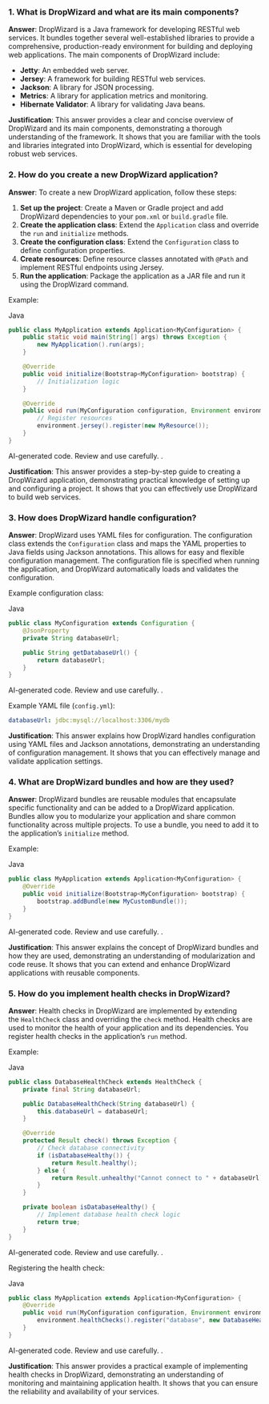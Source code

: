 ### 1. What is DropWizard and what are its main components?

**Answer**: DropWizard is a Java framework for developing RESTful web services. It bundles together several well-established libraries to provide a comprehensive, production-ready environment for building and deploying web applications. The main components of DropWizard include:

- **Jetty**: An embedded web server.
- **Jersey**: A framework for building RESTful web services.
- **Jackson**: A library for JSON processing.
- **Metrics**: A library for application metrics and monitoring.
- **Hibernate Validator**: A library for validating Java beans.

**Justification**: This answer provides a clear and concise overview of DropWizard and its main components, demonstrating a thorough understanding of the framework. It shows that you are familiar with the tools and libraries integrated into DropWizard, which is essential for developing robust web services.

### 2. How do you create a new DropWizard application?

**Answer**: To create a new DropWizard application, follow these steps:

1. **Set up the project**: Create a Maven or Gradle project and add DropWizard dependencies to your `pom.xml` or `build.gradle` file.
2. **Create the application class**: Extend the `Application` class and override the `run` and `initialize` methods.
3. **Create the configuration class**: Extend the `Configuration` class to define configuration properties.
4. **Create resources**: Define resource classes annotated with `@Path` and implement RESTful endpoints using Jersey.
5. **Run the application**: Package the application as a JAR file and run it using the DropWizard command.

Example:

Java

```java
public class MyApplication extends Application<MyConfiguration> {
    public static void main(String[] args) throws Exception {
        new MyApplication().run(args);
    }

    @Override
    public void initialize(Bootstrap<MyConfiguration> bootstrap) {
        // Initialization logic
    }

    @Override
    public void run(MyConfiguration configuration, Environment environment) {
        // Register resources
        environment.jersey().register(new MyResource());
    }
}
```

AI-generated code. Review and use carefully. .

**Justification**: This answer provides a step-by-step guide to creating a DropWizard application, demonstrating practical knowledge of setting up and configuring a project. It shows that you can effectively use DropWizard to build web services.

### 3. How does DropWizard handle configuration?

**Answer**: DropWizard uses YAML files for configuration. The configuration class extends the `Configuration` class and maps the YAML properties to Java fields using Jackson annotations. This allows for easy and flexible configuration management. The configuration file is specified when running the application, and DropWizard automatically loads and validates the configuration.

Example configuration class:

Java

```java
public class MyConfiguration extends Configuration {
    @JsonProperty
    private String databaseUrl;

    public String getDatabaseUrl() {
        return databaseUrl;
    }
}
```

AI-generated code. Review and use carefully. .

Example YAML file (`config.yml`):

```yaml
databaseUrl: jdbc:mysql://localhost:3306/mydb
```

**Justification**: This answer explains how DropWizard handles configuration using YAML files and Jackson annotations, demonstrating an understanding of configuration management. It shows that you can effectively manage and validate application settings.

### 4. What are DropWizard bundles and how are they used?

**Answer**: DropWizard bundles are reusable modules that encapsulate specific functionality and can be added to a DropWizard application. Bundles allow you to modularize your application and share common functionality across multiple projects. To use a bundle, you need to add it to the application’s `initialize` method.

Example:

Java

```java
public class MyApplication extends Application<MyConfiguration> {
    @Override
    public void initialize(Bootstrap<MyConfiguration> bootstrap) {
        bootstrap.addBundle(new MyCustomBundle());
    }
}
```

AI-generated code. Review and use carefully. .

**Justification**: This answer explains the concept of DropWizard bundles and how they are used, demonstrating an understanding of modularization and code reuse. It shows that you can extend and enhance DropWizard applications with reusable components.

### 5. How do you implement health checks in DropWizard?

**Answer**: Health checks in DropWizard are implemented by extending the `HealthCheck` class and overriding the `check` method. Health checks are used to monitor the health of your application and its dependencies. You register health checks in the application’s `run` method.

Example:

Java

```java
public class DatabaseHealthCheck extends HealthCheck {
    private final String databaseUrl;

    public DatabaseHealthCheck(String databaseUrl) {
        this.databaseUrl = databaseUrl;
    }

    @Override
    protected Result check() throws Exception {
        // Check database connectivity
        if (isDatabaseHealthy()) {
            return Result.healthy();
        } else {
            return Result.unhealthy("Cannot connect to " + databaseUrl);
        }
    }

    private boolean isDatabaseHealthy() {
        // Implement database health check logic
        return true;
    }
}
```

AI-generated code. Review and use carefully. .

Registering the health check:

Java

```java
public class MyApplication extends Application<MyConfiguration> {
    @Override
    public void run(MyConfiguration configuration, Environment environment) {
        environment.healthChecks().register("database", new DatabaseHealthCheck(configuration.getDatabaseUrl()));
    }
}
```

AI-generated code. Review and use carefully. .

**Justification**: This answer provides a practical example of implementing health checks in DropWizard, demonstrating an understanding of monitoring and maintaining application health. It shows that you can ensure the reliability and availability of your services.